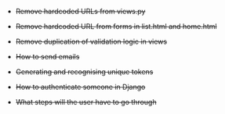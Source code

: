 * ~~Remove hardcoded URLs from views.py~~
* ~~Remove hardcoded URL from forms in list.html and home.html~~
* ~~Remove duplication of validation logic in views~~

* ~~How to send emails~~
* ~~Generating and recognising unique tokens~~
* ~~How to authenticate someone in Django~~
* ~~What steps will the user have to go through~~
